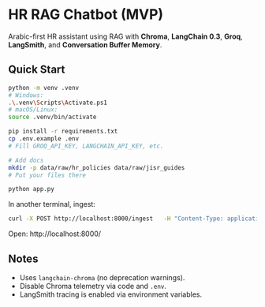 # HR RAG Chatbot (MVP)

Arabic-first HR assistant using RAG with **Chroma**, **LangChain 0.3**, **Groq**, **LangSmith**, and **Conversation Buffer Memory**.

## Quick Start

```bash
python -m venv .venv
# Windows:
.\.venv\Scripts\Activate.ps1
# macOS/Linux:
source .venv/bin/activate

pip install -r requirements.txt
cp .env.example .env
# Fill GROQ_API_KEY, LANGCHAIN_API_KEY, etc.

# Add docs
mkdir -p data/raw/hr_policies data/raw/jisr_guides
# Put your files there

python app.py
```

In another terminal, ingest:
```bash
curl -X POST http://localhost:8000/ingest   -H "Content-Type: application/json"   -d "{\"source\":\"all\"}"
```

Open: http://localhost:8000/

## Notes
- Uses `langchain-chroma` (no deprecation warnings).
- Disable Chroma telemetry via code and `.env`.
- LangSmith tracing is enabled via environment variables.
